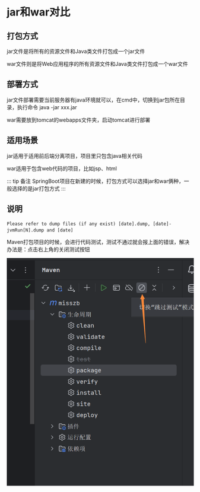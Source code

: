 # jar和war对比

## 打包方式

jar文件是将所有的资源文件和Java类文件打包成一个jar文件

war文件则是将Web应用程序的所有资源文件和Java类文件打包成一个war文件

## 部署方式

jar文件部署需要当前服务器有java环境就可以，在cmd中，切换到jar包所在目录，执行命令 java -jar xxx.jar

war需要放到tomcat的webapps文件夹，启动tomcat进行部署

## 适用场景

jar适用于适用前后端分离项目，项目里只包含java相关代码

war适用于包含web代码的项目，比如jsp、html

::: tip 备注
SpringBoot项目在新建的时候，打包方式可以选择jar和war俩种，一般选择的是jar打包方式
:::

## 说明
`Please refer to dump files (if any exist) [date].dump, [date]-jvmRun[N].dump and [date]`

Maven打包项目的时候，会进行代码测试，测试不通过就会报上面的错误，解决办法是：点击右上角的关闭测试按钮

![Image text](../.vuepress/public/javaNotes/04/01.png)
